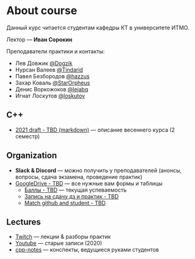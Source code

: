 # About course
Данный курс читается студентам кафедры КТ в университете ИТМО.

Лектор —  __Иван Сорокин__

Преподаватели практики и контакты:
* Лев Довжик [@Dogzik](https://t.me/Dogzik)
* Нурсан Валеев [@Tindarid](https://t.me/Tindarid)
* Павел Безбородов [@hazzus](https://t.me/hazzus)
* Захар Коваль [@StarOrpheus](https://t.me/StarOrpheus)
* Денис Воркожоков [@lejabq](https://t.me/lejabq)
* Игнат Лоскутов [@loskutov](https://t.me/loskutov)

## С++
* [2021 draft - TBD (markdown)](http://sorokin.github.io/cpp-course/) —  описание весеннего курса (2 семестр)

## Organization
* __Slack & Discord__ —  можно получить у преподавателей (анонсы, вопросы, сдача экзамена, проведение практик)
* [GoogleDrive - TBD](https://drive.google.com/drive/) —  все нужные вам формы и таблицы
  * [Баллы - TBD](https://docs.google.com/spreadsheets/) —  текущая успеваемость
  * [Запись на сдачу дз и практик - TBD](https://docs.google.com/)
  * [Match github and student - TBD](https://docs.google.com/)

## Lectures
* [Twitch](https://www.twitch.tv/sorokin_ivan) — лекции & разборы практик
* [Youtube](https://www.youtube.com/playlist?list=PLd7QXkfmSY7ZESrq5BWw4xJrG5CeTkRwJ) — старые записи (2020)
* [cpp-notes](https://lejabque.github.io/cpp-notes) — конспекты, ведущиеся руками студентов
